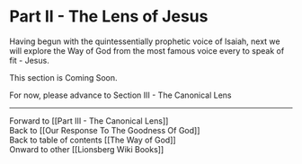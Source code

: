 # Part II - The Lens of Jesus

Having begun with the quintessentially prophetic voice of Isaiah, next we will explore the Way of God from the most famous voice every to speak of fit - Jesus. 

This section is Coming Soon. 

For now, please advance to Section III - The Canonical Lens

___

Forward to [[Part III - The Canonical Lens]]  
Back to [[Our Response To The Goodness Of God]]  
Back to table of contents [[The Way of God]]  
Onward to other [[Lionsberg Wiki Books]]  


